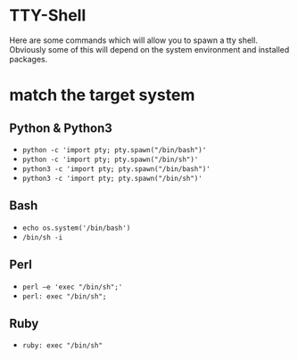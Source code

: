# TTY-Shell
Here are some commands which will allow you to spawn a tty shell. Obviously some of this will depend on the system environment and installed packages.
# match the target system
## Python & Python3
- `python -c 'import pty; pty.spawn("/bin/bash")'`
- `python -c 'import pty; pty.spawn("/bin/sh")'`
- `python3 -c 'import pty; pty.spawn("/bin/bash")'`
- `python3 -c 'import pty; pty.spawn("/bin/sh")'`
## Bash
- `echo os.system('/bin/bash')`
- `/bin/sh -i`
## Perl
- `perl —e 'exec "/bin/sh";'`
- `perl: exec "/bin/sh";`
## Ruby 
- `ruby: exec "/bin/sh"`
